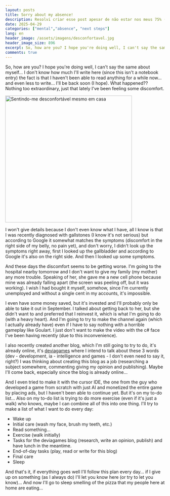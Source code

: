 ```yaml
---
layout: posts
title: Sorry about my absence!
description: Resolvi criar esse post apesar de não estar nos meus 75% (comum)
date: 2025-04-29
categories: ["mental","absence", "next steps"]
lang: en
header_image: /assets/imagens/desconfortavel.jpg
header_image_size: 896
excerpt: So, how are you? I hope you're doing well, I can't say the same about myself... I don't know how 
comments: true
---
```

So, how are you? I hope you're doing well, I can't say the same about myself... I don't know how much I'll write here (since this isn't a notebook entry) the fact is that I haven't been able to read anything for a while now... and even less to write... I'll be back soon (I hope). What happened?? Nothing too extraordinary, just that lately I've been feeling some discomfort.

<img loading='lazy' alt="Sentindo-me desconfortável mesmo em casa" src="{{ '/assets/imagens/desconfortavel.jpg' | relative_url }}" width="400" height="400">

I won't give details because I don't even know what I have, all I know is that I was recently diagnosed with gallstones (I know it's not serious) but according to Google it somewhat matches the symptoms (discomfort in the right side of my belly, no pain yet), and don't worry, I didn't look up the symptoms right away, first I looked up the gallbladder and according to Google it's also on the right side. And then I looked up some symptoms.

And these days the discomfort seems to be getting worse. I'm going to the hospital nearby tomorrow and I don't want to give my family (my mother) any more trouble. Speaking of her, she gave me a new cell phone because mine was already falling apart (the screen was peeling off, but it was working). I wish I had bought it myself, somehow, since I'm currently unemployed and without a single cent in my accounts, it's impossible.

I even have some money saved, but it's invested and I'll probably only be able to take it out in September. I talked about getting back to her, but she didn't want to and preferred that I reinvest it, which is what I'm going to do (with a heavy heart). And I'm going to try to make the channel again (which I actually already have) even if I have to say nothing with a horrible gameplay like Goulart. I just don't want to make the video with the c# face I've been having recently (due to this inconvenience).

I also recently created another blog, which I'm still going to try to do, it's already online, it's [deviagames](https://deviagames.netlify.app/) where I intend to talk about these 3 words (dev - development, ia - intelligence and games - I don't even need to say it, right?) I was thinking about creating this blog as a job (researching a subject somewhere, commenting giving my opinion and publishing). Maybe I'll come back, especially since the blog is already online...

And I even tried to make it with the cursor IDE, the one from the guy who developed a game from scratch with just AI and monetized the entire game by placing ads, but I haven't been able to continue yet. But it's on my to-do list... Also on my to-do list is trying to do more exercise (even if it's just a walk) who knows, maybe I can combine all of this into one thing. I'll try to make a list of what I want to do every day:

* Wake up
* Initial care (wash my face, brush my teeth, etc.)
* Read something...
* Exercise (walk initially)
* Tasks for the deviagames blog (research, write an opinion, publish) and have lunch in the meantime.
* End-of-day tasks (play, read or write for this blog)
* Final care
* Sleep

And that's it, if everything goes well I'll follow this plan every day... if I give up on something (as I always do) I'll let you know here (or try to let you know)... And now I'll go to sleep smelling of the pizza that my people here at home are eating...